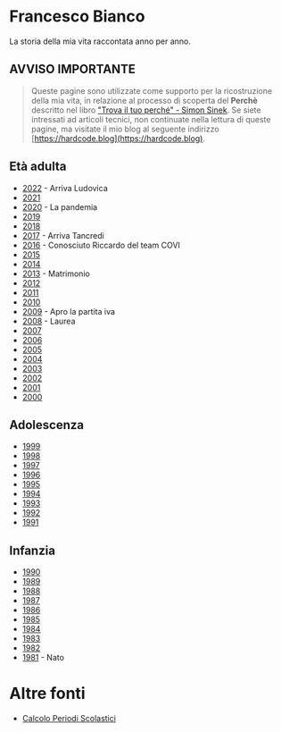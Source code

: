 # Francesco Bianco

La storia della mia vita raccontata anno per anno.

## AVVISO IMPORTANTE

>Queste pagine sono utilizzate come supporto per la ricostruzione della mia vita, in relazione al processo di scoperta del **Perchè** descritto nel libro ["Trova il tuo perché" - Simon Sinek](https://www.amazon.it/motivazioni-profonde-realizzarsi-ispirare-diventare/dp/8869876764).
> Se siete intressati ad articoli tecnici, non continuate nella lettura di queste pagine, ma visitate il mio blog al seguente indirizzo [https://hardcode.blog](https://hardcode.blog).

## Età adulta

- [2022](posts/2022) - Arriva Ludovica
- [2021](posts/2021)
- [2020](posts/2020) - La pandemia
- [2019](posts/2019)
- [2018](posts/2018)
- [2017](posts/2017) - Arriva Tancredi
- [2016](posts/2016) - Conosciuto Riccardo del team COVI
- [2015](posts/2015)
- [2014](posts/2014)
- [2013](posts/2013) - Matrimonio
- [2012](posts/2012)
- [2011](posts/2011)
- [2010](posts/2010)
- [2009](posts/2009) - Apro la partita iva
- [2008](posts/2008) - Laurea
- [2007](posts/2007) 
- [2006](posts/2006)
- [2005](posts/2005)
- [2004](posts/2004)
- [2003](posts/2003)
- [2002](posts/2002)
- [2001](posts/2001)
- [2000](posts/2000)

## Adolescenza

- [1999](posts/1999)
- [1998](posts/1998)
- [1997](posts/1997)
- [1996](posts/1996)
- [1995](posts/1995)
- [1994](posts/1994)
- [1993](posts/1993)
- [1992](posts/1992)
- [1991](posts/1991)

## Infanzia

- [1990](posts/1990)
- [1989](posts/1989)
- [1988](posts/1988)
- [1987](posts/1987)
- [1986](posts/1986)
- [1985](posts/1985)
- [1984](posts/1984)
- [1983](posts/1983)
- [1982](posts/1982)
- [1981](posts/1981) - Nato

# Altre fonti

- [Calcolo Periodi Scolastici](https://docs.google.com/spreadsheets/d/1tTOdPOZ3xCJzF_M3-JB0UsiU18wJ3ZI14RLDz_QMpmA/edit?q=asilo#gid=0)
